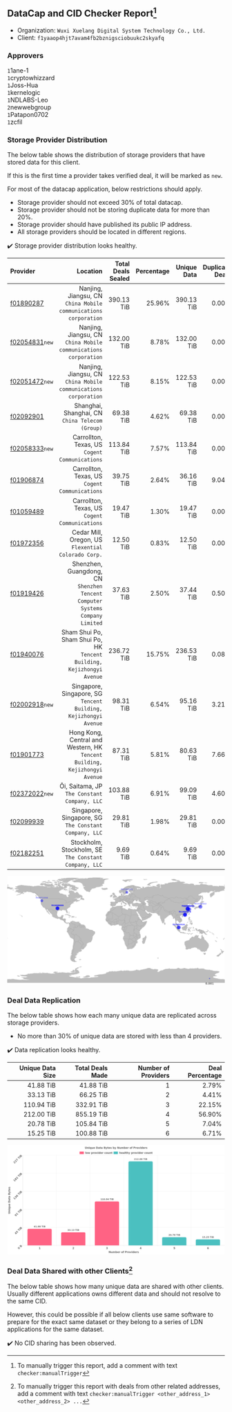 ## DataCap and CID Checker Report[^1]
 - Organization: `Wuxi Xuelang Digital System Technology Co., Ltd.`
 - Client: `f1yaaop4hjt7avam4fb2bznigsciobuukc2skyafq`
### Approvers
`1`1ane-1<br/>`1`cryptowhizzard<br/>`1`Joss-Hua<br/>`1`kernelogic<br/>`1`NDLABS-Leo<br/>`2`newwebgroup<br/>`1`Patapon0702<br/>`1`zcfil

### Storage Provider Distribution
The below table shows the distribution of storage providers that have stored data for this client.

If this is the first time a provider takes verified deal, it will be marked as `new`.

For most of the datacap application, below restrictions should apply.
 - Storage provider should not exceed 30% of total datacap.
 - Storage provider should not be storing duplicate data for more than 20%.
 - Storage provider should have published its public IP address.
 - All storage providers should be located in different regions.

✔️ Storage provider distribution looks healthy.

| Provider                                                    |                                                                        Location | Total Deals Sealed | Percentage | Unique Data | Duplicate Deals |
| :---------------------------------------------------------- | ------------------------------------------------------------------------------: | -----------------: | ---------: | ----------: | --------------: |
| [f01890287](https://filfox.info/en/address/f01890287)       |              Nanjing, Jiangsu, CN<br/>`China Mobile communications corporation` |         390.13 TiB |     25.96% |  390.13 TiB |           0.00% |
| [f02054831](https://filfox.info/en/address/f02054831)`new`  |              Nanjing, Jiangsu, CN<br/>`China Mobile communications corporation` |         132.00 TiB |      8.78% |  132.00 TiB |           0.00% |
| [f02051472](https://filfox.info/en/address/f02051472)`new`  |              Nanjing, Jiangsu, CN<br/>`China Mobile communications corporation` |         122.53 TiB |      8.15% |  122.53 TiB |           0.00% |
| [f02092901](https://filfox.info/en/address/f02092901)       |                              Shanghai, Shanghai, CN<br/>`China Telecom (Group)` |          69.38 TiB |      4.62% |   69.38 TiB |           0.00% |
| [f02058333](https://filfox.info/en/address/f02058333)`new`  |                               Carrollton, Texas, US<br/>`Cogent Communications` |         113.84 TiB |      7.57% |  113.84 TiB |           0.00% |
| [f01906874](https://filfox.info/en/address/f01906874)       |                               Carrollton, Texas, US<br/>`Cogent Communications` |          39.75 TiB |      2.64% |   36.16 TiB |           9.04% |
| [f01059489](https://filfox.info/en/address/f01059489)       |                               Carrollton, Texas, US<br/>`Cogent Communications` |          19.47 TiB |      1.30% |   19.47 TiB |           0.00% |
| [f01972356](https://filfox.info/en/address/f01972356)       |                          Cedar Mill, Oregon, US<br/>`Flexential Colorado Corp.` |          12.50 TiB |      0.83% |   12.50 TiB |           0.00% |
| [f01919426](https://filfox.info/en/address/f01919426)       | Shenzhen, Guangdong, CN<br/>`Shenzhen Tencent Computer Systems Company Limited` |          37.63 TiB |      2.50% |   37.44 TiB |           0.50% |
| [f01940076](https://filfox.info/en/address/f01940076)       |       Sham Shui Po, Sham Shui Po, HK<br/>`Tencent Building, Kejizhongyi Avenue` |         236.72 TiB |     15.75% |  236.53 TiB |           0.08% |
| [f02002918](https://filfox.info/en/address/f02002918)`new`  |             Singapore, Singapore, SG<br/>`Tencent Building, Kejizhongyi Avenue` |          98.31 TiB |      6.54% |   95.16 TiB |           3.21% |
| [f01901773](https://filfox.info/en/address/f01901773)       |   Hong Kong, Central and Western, HK<br/>`Tencent Building, Kejizhongyi Avenue` |          87.31 TiB |      5.81% |   80.63 TiB |           7.66% |
| [f02372022](https://filfox.info/en/address/f02372022)`new`  |                                 Ōi, Saitama, JP<br/>`The Constant Company, LLC` |         103.88 TiB |      6.91% |   99.09 TiB |           4.60% |
| [f02099939](https://filfox.info/en/address/f02099939)       |                        Singapore, Singapore, SG<br/>`The Constant Company, LLC` |          29.81 TiB |      1.98% |   29.81 TiB |           0.00% |
| [f02182251](https://filfox.info/en/address/f02182251)       |                        Stockholm, Stockholm, SE<br/>`The Constant Company, LLC` |           9.69 TiB |      0.64% |    9.69 TiB |           0.00% |

<img src="https://raw.githubusercontent.com/data-preservation-programs/filplus-checker-assets/main/filecoin-project/filecoin-plus-large-datasets/issues/1341/1695699418990.png"/>

### Deal Data Replication
The below table shows how each many unique data are replicated across storage providers.

- No more than 30% of unique data are stored with less than 4 providers.

✔️ Data replication looks healthy.

| Unique Data Size | Total Deals Made | Number of Providers | Deal Percentage |
| ---------------: | ---------------: | ------------------: | --------------: |
|        41.88 TiB |        41.88 TiB |                   1 |           2.79% |
|        33.13 TiB |        66.25 TiB |                   2 |           4.41% |
|       110.94 TiB |       332.91 TiB |                   3 |          22.15% |
|       212.00 TiB |       855.19 TiB |                   4 |          56.90% |
|        20.78 TiB |       105.84 TiB |                   5 |           7.04% |
|        15.25 TiB |       100.88 TiB |                   6 |           6.71% |

<img src="https://raw.githubusercontent.com/data-preservation-programs/filplus-checker-assets/main/filecoin-project/filecoin-plus-large-datasets/issues/1341/1695699419901.png"/>

### Deal Data Shared with other Clients[^3]
The below table shows how many unique data are shared with other clients.
Usually different applications owns different data and should not resolve to the same CID.

However, this could be possible if all below clients use same software to prepare for the exact same dataset or they belong to a series of LDN applications for the same dataset.

✔️ No CID sharing has been observed.

[^1]: To manually trigger this report, add a comment with text `checker:manualTrigger`

[^2]: Deals from those addresses are combined into this report as they are specified with `checker:manualTrigger`

[^3]: To manually trigger this report with deals from other related addresses, add a comment with text `checker:manualTrigger <other_address_1> <other_address_2> ...`
